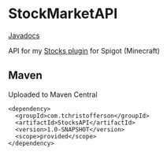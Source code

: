 # StockMarketAPI
[Javadocs](https://tchristofferson.github.io/StockMarketAPI/)

API for my [Stocks plugin](https://www.spigotmc.org/resources/stock-market-plugin-1-8-1-15.54564/) for Spigot (Minecraft)

## Maven
Uploaded to Maven Central
```
<dependency>
  <groupId>com.tchristofferson</groupId>
  <artifactId>StocksAPI</artifactId>
  <version>1.0-SNAPSHOT</version>
  <scope>provided</scope>
</dependency>
```
